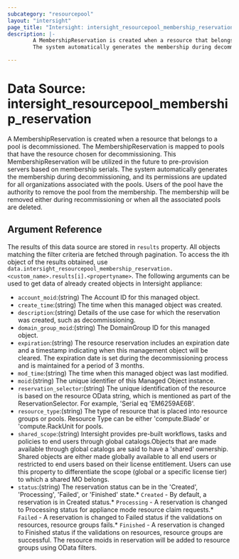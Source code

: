 ```yaml
---
subcategory: "resourcepool"
layout: "intersight"
page_title: "Intersight: intersight_resourcepool_membership_reservation"
description: |-
        A MembershipReservation is created when a resource that belongs to a pool is decommissioned. The MembershipReservation is mapped to pools that have the resource chosen for decommissioning. This MembershipReservation will be utilized in the future to pre-provision servers based on membership serials.
        The system automatically generates the membership during decommissioning, and its permissions are updated for all organizations associated with the pools. Users of the pool have the authority to remove the pool from the membership. The membership will be removed either during recommissioning or when all the associated pools are deleted.

---
```


# Data Source: intersight_resourcepool_membership_reservation
A MembershipReservation is created when a resource that belongs to a pool is decommissioned. The MembershipReservation is mapped to pools that have the resource chosen for decommissioning. This MembershipReservation will be utilized in the future to pre-provision servers based on membership serials.
The system automatically generates the membership during decommissioning, and its permissions are updated for all organizations associated with the pools. Users of the pool have the authority to remove the pool from the membership. The membership will be removed either during recommissioning or when all the associated pools are deleted.
## Argument Reference
The results of this data source are stored in `results` property.
All objects matching the filter criteria are fetched through pagination.
To access the ith object of the results obtained, use `data.intersight_resourcepool_membership_reservation.<custom_name>.results[i].<propertyname>`.
The following arguments can be used to get data of already created objects in Intersight appliance:
* `account_moid`:(string) The Account ID for this managed object. 
* `create_time`:(string) The time when this managed object was created. 
* `description`:(string) Details of the use case for which the reservation was created, such as decommissioning. 
* `domain_group_moid`:(string) The DomainGroup ID for this managed object. 
* `expiration`:(string) The resource reservation includes an expiration date and a timestamp indicating when this management object will be cleared. The expiration date is set during the decommissioning process and is maintained for a period of 3 months. 
* `mod_time`:(string) The time when this managed object was last modified. 
* `moid`:(string) The unique identifier of this Managed Object instance. 
* `reservation_selector`:(string) The unique identification of the resource is based on the resource OData string, which is mentioned as part of the ReservationSelector. For example, 'Serial eq 'EM6259AE6B'. 
* `resource_type`:(string) The type of resource that is placed into resource groups or pools. Resource Type can be either 'compute.Blade' or 'compute.RackUnit for pools. 
* `shared_scope`:(string) Intersight provides pre-built workflows, tasks and policies to end users through global catalogs.Objects that are made available through global catalogs are said to have a 'shared' ownership. Shared objects are either made globally available to all end users or restricted to end users based on their license entitlement. Users can use this property to differentiate the scope (global or a specific license tier) to which a shared MO belongs. 
* `status`:(string) The reservation status can be in the 'Created', 'Processing', 'Failed', or 'Finished' state.* `Created` - By default, a reservation is in Created status.* `Processing` - A reservation is changed to Processing status for appliance mode resource claim requests.* `Failed` - A reservation is changed to Failed status if the validations on resources, resource groups fails.* `Finished` - A reservation is changed to Finished status if the validations on resources, resource groups are successful. The resource moids in reservation will be added to resource groups using OData filters. 
 
